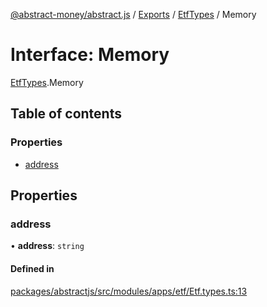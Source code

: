 [@abstract-money/abstract.js](../README.md) / [Exports](../modules.md) / [EtfTypes](../modules/EtfTypes.md) / Memory

# Interface: Memory

[EtfTypes](../modules/EtfTypes.md).Memory

## Table of contents

### Properties

- [address](EtfTypes.Memory.md#address)

## Properties

### address

• **address**: `string`

#### Defined in

[packages/abstractjs/src/modules/apps/etf/Etf.types.ts:13](https://github.com/AbstractSDK/frontend/blob/07410073/packages/abstractjs/src/modules/apps/etf/Etf.types.ts#L13)
